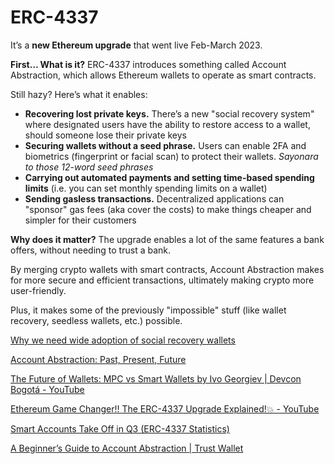 # ERC-4337

It’s a **new Ethereum upgrade** that went live Feb-March 2023.

**First… What is it?** ERC-4337 introduces something called Account Abstraction, which allows Ethereum wallets to operate as smart contracts.

Still hazy? Here’s what it enables:

- **Recovering lost private keys.** There’s a new "social recovery system" where designated users have the ability to restore access to a wallet, should someone lose their private keys
- **Securing wallets without a seed phrase.** Users can enable 2FA and biometrics (fingerprint or facial scan) to protect their wallets. _Sayonara to those 12-word seed phrases_
- **Carrying out automated payments and setting time-based spending limits** (i.e. you can set monthly spending limits on a wallet)
- **Sending gasless transactions.** Decentralized applications can "sponsor" gas fees (aka cover the costs) to make things cheaper and simpler for their customers

**Why does it matter?** The upgrade enables a lot of the same features a bank offers, without needing to trust a bank.

By merging crypto wallets with smart contracts, Account Abstraction makes for more secure and efficient transactions, ultimately making crypto more user-friendly.

Plus, it makes some of the previously "impossible" stuff (like wallet recovery, seedless wallets, etc.) possible.

[Why we need wide adoption of social recovery wallets](https://vitalik.ca/general/2021/01/11/recovery.html)

[Account Abstraction: Past, Present, Future](https://metamask.io/news/latest/account-abstraction-past-present-future/)

[The Future of Wallets: MPC vs Smart Wallets by Ivo Georgiev | Devcon Bogotá - YouTube](https://www.youtube.com/watch?v=85w0TvZMivA)

[Ethereum Game Changer!! The ERC-4337 Upgrade Explained!💥 - YouTube](https://www.youtube.com/watch?v=Ac3QRemCHoo)

[Smart Accounts Take Off in Q3 (ERC-4337 Statistics)](https://alchemy.com/blog/erc-4337-statistics-q3-2023)

[A Beginner’s Guide to Account Abstraction | Trust Wallet](https://blog.trustwallet.com/blog/a-beginners-guide-to-account-abstraction)
